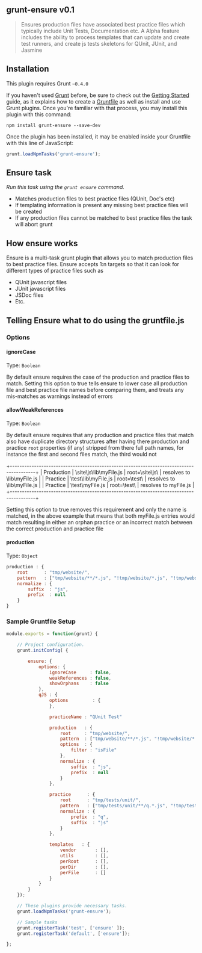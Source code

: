 ## grunt-ensure v0.1

>Ensures production files have associated best practice files which typically include Unit Tests, Documentation etc.
A Alpha feature includes the ability to process templates that can update and create test runners, and create js tests skeletons
for QUnit, JUnit, and Jasmine

## Installation
This plugin requires Grunt `~0.4.0`

If you haven't used [Grunt](http://gruntjs.com/) before, be sure to check out the [Getting Started](http://gruntjs.com/getting-started)
guide, as it explains how to create a [Gruntfile](http://gruntjs.com/sample-gruntfile) as well as install and use Grunt plugins.
Once you're familiar with that process, you may install this plugin with this command:

```shell
npm install grunt-ensure --save-dev
```

Once the plugin has been installed, it may be enabled inside your Gruntfile with this line of JavaScript:

```js
grunt.loadNpmTasks('grunt-ensure');
```

## Ensure task
_Run this task using the `grunt ensure` command._

- Matches production files to best practice files (QUnit, Doc's etc)
- If templating information is present any missing best practice files will be created
- If any production files cannot be matched to best practice files the task will abort grunt

## How ensure works
Ensure is a multi-task grunt plugin that allows you to match production files to best practice files. Ensure accepts 1:n
targets so that it can look for different types of practice files such as

- QUnit javascript files
- JUnit javascript files
- JSDoc files
- Etc.

## Telling Ensure what to do using the gruntfile.js

### Options
#### ignoreCase
Type: `Boolean`

By default ensure requires the case of the production and practice files to match. Setting this option to true tells ensure
to lower case all production file and best practice file names before comparing them, and treats any mis-matches as warnings
instead of errors

#### allowWeakReferences
Type: `Boolean`

By default ensure requires that any production and practice files that match also have duplicate directory structures after
having there production and practice `root` properties (if any) stripped from there full path names, for instance the first
and second files match, the third would not

+----------------------------------------------------------------------------------------+
| Production |  \site\js\lib\myFile.js  |  root=\site\js\  |  resolves to \lib\myFile.js |
| Practice   |  \test\lib\myFile.js     |  root=\test\     |  resolves to \lib\myFile.js |
| Practice   |  \test\myFile.js         |  root=\test\     |  resolves to myFile.js      |
+----------------------------------------------------------------------------------------+

Setting this option to true removes this requirement and only the name is matched, in the above example that means that
both myFile.js entries would match resulting in either an orphan practice or an incorrect match between the correct
production and practice file

#### production
Type: `Object`

```javascript
production : {
    root      : "tmp/website/",
    pattern   : ["tmp/website/**/*.js", "!tmp/website/*.js", "!tmp/website/vendor/**"],
    normalize : {
        suffix  : "js",
        prefix  : null
    }
}

```

### Sample Gruntfile Setup

```javascript
module.exports = function(grunt) {

    // Project configuration.
    grunt.initConfig( {

        ensure: {
            options: {
                ignoreCase     : false,
                weakReferences : false,
                showOrphans    : false
            },
            qJS : {
                options         : {
                },

                practiceName : "QUnit Test"

                production   : {
                    root     : "tmp/website/",
                    pattern  : ["tmp/website/**/*.js", "!tmp/website/*.js", "!tmp/website/vendor/**"],
                    options  : {
                        filter : "isFile"
                    },
                    normalize : {
                        suffix  : "js",
                        prefix  : null
                    }
                },

                practice      : {
                    root      : "tmp/tests/unit/",
                    pattern   : ["tmp/tests/unit/**/q.*.js", "!tmp/tests/unit/*.js"],
                    normalize : {
                        prefix  : "q",
                        suffix  : "js"
                    }
                },

                templates   : {
                    vendor       : [],
                    utils        : [],
                    perRoot      : [],
                    perDir       : [],
                    perFile      : []
                }
            }
        }
    });

    // These plugins provide necessary tasks.
    grunt.loadNpmTasks('grunt-ensure');

    // Sample tasks
    grunt.registerTask('test', ['ensure' ]);
    grunt.registerTask('default', ['ensure']);

};
```